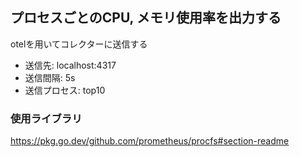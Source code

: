 ## プロセスごとのCPU, メモリ使用率を出力する
otelを用いてコレクターに送信する
- 送信先: localhost:4317
- 送信間隔: 5s
- 送信プロセス: top10

### 使用ライブラリ
https://pkg.go.dev/github.com/prometheus/procfs#section-readme

